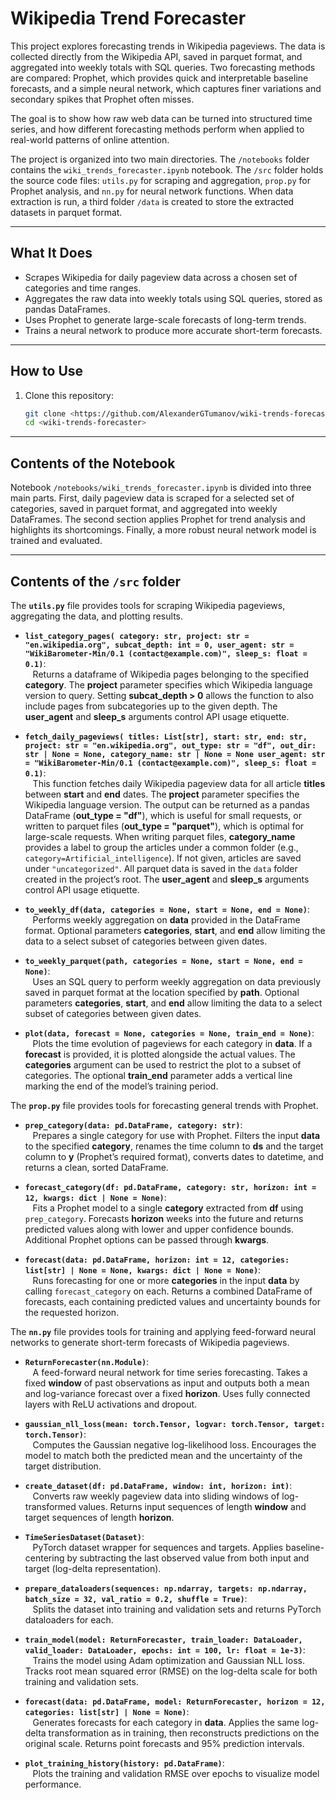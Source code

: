 # Wikipedia Trend Forecaster

This project explores forecasting trends in Wikipedia pageviews. The data is collected directly from the Wikipedia API, saved in parquet format, and aggregated into weekly totals with SQL queries. Two forecasting methods are compared: Prophet, which provides quick and interpretable baseline forecasts, and a simple neural network, which captures finer variations and secondary spikes that Prophet often misses.

The goal is to show how raw web data can be turned into structured time series, and how different forecasting methods perform when applied to real-world patterns of online attention.

The project is organized into two main directories. The `/notebooks` folder contains the `wiki_trends_forecaster.ipynb` notebook. The `/src` folder holds the source code files: `utils.py` for scraping and aggregation, `prop.py` for Prophet analysis, and `nn.py` for neural network functions. When data extraction is run, a third folder `/data` is created to store the extracted datasets in parquet format.

---

## What It Does

- Scrapes Wikipedia for daily pageview data across a chosen set of categories and time ranges.
- Aggregates the raw data into weekly totals using SQL queries, stored as pandas DataFrames.
- Uses Prophet to generate large-scale forecasts of long-term trends.
- Trains a neural network to produce more accurate short-term forecasts.

---

## How to Use

1. Clone this repository:
   ```bash
   git clone <https://github.com/AlexanderGTumanov/wiki-trends-forecaster>
   cd <wiki-trends-forecaster>

---

## Contents of the Notebook

Notebook `/notebooks/wiki_trends_forecaster.ipynb` is divided into three main parts. First, daily pageview data is scraped for a selected set of categories, saved in parquet format, and aggregated into weekly DataFrames. The second section applies Prophet for trend analysis and highlights its shortcomings. Finally, a more robust neural network model is trained and evaluated.

---

## Contents of the `/src` folder

The **`utils.py`** file provides tools for scraping Wikipedia pageviews, aggregating the data, and plotting results.

- **`list_category_pages(
    category: str,
    project: str = "en.wikipedia.org",
    subcat_depth: int = 0,
    user_agent: str = "WikiBarometer-Min/0.1 (contact@example.com)",
    sleep_s: float = 0.1)`**:  
   &nbsp;&nbsp;&nbsp;Returns a dataframe of Wikipedia pages belonging to the specified **category**. The **project** parameter specifies which Wikipedia language version to query. Setting **subcat_depth > 0** allows the function to also include pages from subcategories up to the given depth. The **user_agent** and **sleep_s** arguments control API usage etiquette.

- **`fetch_daily_pageviews(
    titles: List[str],
    start: str,
    end: str,
    project: str = "en.wikipedia.org",
    out_type: str = "df",
    out_dir: str | None = None,
    category_name: str | None = None
    user_agent: str = "WikiBarometer-Min/0.1 (contact@example.com)",
    sleep_s: float = 0.1)`**:  
  &nbsp;&nbsp;&nbsp;This function fetches daily Wikipedia pageview data for all article **titles** between **start** and **end** dates. The **project** parameter specifies the Wikipedia language version. The output can be returned as a pandas DataFrame (**out_type = "df"**), which is useful for small requests, or written to parquet files (**out_type = "parquet"**), which is optimal for large-scale requests. When writing parquet files, **category_name** provides a label to group the articles under a common folder (e.g., `category=Artificial_intelligence`). If not given, articles are saved under `"uncategorized"`. All parquet data is saved in the `data` folder created in the project’s root. The **user_agent** and **sleep_s** arguments control API usage etiquette.

- **`to_weekly_df(data, categories = None, start = None, end = None)`**:  
  &nbsp;&nbsp;&nbsp;Performs weekly aggregation on **data** provided in the DataFrame format. Optional parameters **categories**, **start**, and **end** allow limiting the data to a select subset of categories between given dates.

- **`to_weekly_parquet(path, categories = None, start = None, end = None)`**:  
  &nbsp;&nbsp;&nbsp;Uses an SQL query to perform weekly aggregation on data previously saved in parquet format at the location specified by **path**. Optional parameters **categories**, **start**, and **end** allow limiting the data to a select subset of categories between given dates.

- **`plot(data, forecast = None, categories = None, train_end = None)`**:  
   &nbsp;&nbsp;&nbsp;Plots the time evolution of pageviews for each category in **data**. If a **forecast** is provided, it is plotted alongside the actual values. The **categories** argument can be used to restrict the plot to a subset of categories. The optional **train_end** parameter adds a vertical line marking the end of the model’s training period.

The **`prop.py`** file provides tools for forecasting general trends with Prophet.

- **`prep_category(data: pd.DataFrame, category: str)`**:  
  &nbsp;&nbsp;&nbsp;Prepares a single category for use with Prophet. Filters the input **data** to the specified **category**, renames the time column to **ds** and the target column to **y** (Prophet’s required format), converts dates to datetime, and returns a clean, sorted DataFrame.  

- **`forecast_category(df: pd.DataFrame, category: str, horizon: int = 12, kwargs: dict | None = None)`**:  
  &nbsp;&nbsp;&nbsp;Fits a Prophet model to a single **category** extracted from **df** using `prep_category`. Forecasts **horizon** weeks into the future and returns predicted values along with lower and upper confidence bounds. Additional Prophet options can be passed through **kwargs**.  

- **`forecast(data: pd.DataFrame, horizon: int = 12, categories: list[str] | None = None, kwargs: dict | None = None)`**:  
  &nbsp;&nbsp;&nbsp;Runs forecasting for one or more **categories** in the input **data** by calling `forecast_category` on each. Returns a combined DataFrame of forecasts, each containing predicted values and uncertainty bounds for the requested horizon.

The **`nn.py`** file provides tools for training and applying feed-forward neural networks to generate short-term forecasts of Wikipedia pageviews.

- **`ReturnForecaster(nn.Module)`**:  
  &nbsp;&nbsp;&nbsp;A feed-forward neural network for time series forecasting. Takes a fixed **window** of past observations as input and outputs both a mean and log-variance forecast over a fixed **horizon**. Uses fully connected layers with ReLU activations and dropout.  

- **`gaussian_nll_loss(mean: torch.Tensor, logvar: torch.Tensor, target: torch.Tensor)`**:  
  &nbsp;&nbsp;&nbsp;Computes the Gaussian negative log-likelihood loss. Encourages the model to match both the predicted mean and the uncertainty of the target distribution.  

- **`create_dataset(df: pd.DataFrame, window: int, horizon: int)`**:  
  &nbsp;&nbsp;&nbsp;Converts raw weekly pageview data into sliding windows of log-transformed values. Returns input sequences of length **window** and target sequences of length **horizon**.  

- **`TimeSeriesDataset(Dataset)`**:  
  &nbsp;&nbsp;&nbsp;PyTorch dataset wrapper for sequences and targets. Applies baseline-centering by subtracting the last observed value from both input and target (log-delta representation).  

- **`prepare_dataloaders(sequences: np.ndarray, targets: np.ndarray, batch_size = 32, val_ratio = 0.2, shuffle = True)`**:  
  &nbsp;&nbsp;&nbsp;Splits the dataset into training and validation sets and returns PyTorch dataloaders for each.  

- **`train_model(model: ReturnForecaster, train_loader: DataLoader, valid_loader: DataLoader, epochs: int = 100, lr: float = 1e-3)`**:  
  &nbsp;&nbsp;&nbsp;Trains the model using Adam optimization and Gaussian NLL loss. Tracks root mean squared error (RMSE) on the log-delta scale for both training and validation sets.  

- **`forecast(data: pd.DataFrame, model: ReturnForecaster, horizon = 12, categories: list[str] | None = None)`**:  
  &nbsp;&nbsp;&nbsp;Generates forecasts for each category in **data**. Applies the same log-delta transformation as in training, then reconstructs predictions on the original scale. Returns point forecasts and 95% prediction intervals.  

- **`plot_training_history(history: pd.DataFrame)`**:  
  &nbsp;&nbsp;&nbsp;Plots the training and validation RMSE over epochs to visualize model performance.  



